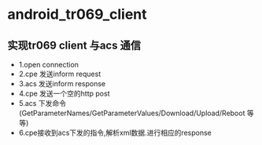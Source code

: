 # android_tr069_client
## 实现tr069 client 与acs 通信
- 1.open connection
- 2.cpe 发送inform request
- 3.acs 发送inform response
- 4.cpe 发送一个空的http post
- 5.acs 下发命令(GetParameterNames/GetParameterValues/Download/Upload/Reboot 等等)
- 6.cpe接收到acs下发的指令,解析xml数据.进行相应的response
